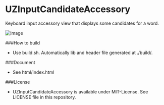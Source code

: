 UZInputCandidateAccessory
=========================

Keyboard input accessory view that displays some candidates for a word.

![image](https://raw.github.com/sonsongithub/UZInputCandidateAccessory/master/screenshot/UZInputCandidateAccessory.gif)

###How to build
- Use build.sh. Automatically lib and header file generated at ./build/.

###Document
- See html/index.html

###License
- UZInputCandidateAccessory is available under MIT-License. See LICENSE file in this repository.